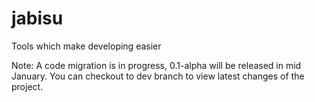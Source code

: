# jabisu
Tools which make developing easier

Note: A code migration is in progress, 0.1-alpha will be released in mid January. You can checkout to dev branch to view latest changes of the project.
